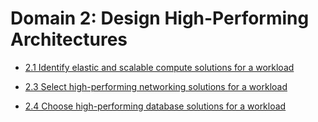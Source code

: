 # Domain 2: Design High-Performing Architectures

* [2.1 Identify elastic and scalable compute solutions for a workload](2.1)

* [2.3 Select high-performing networking solutions for a workload](2.3)

* [2.4 Choose high-performing database solutions for a workload](2.4)
